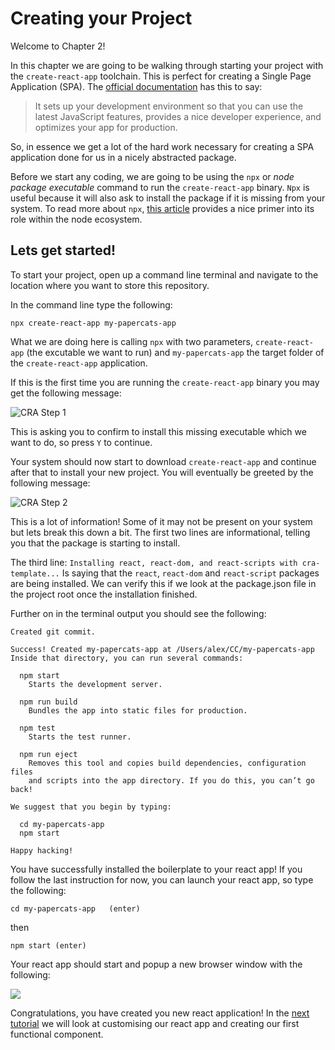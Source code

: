 # Creating your Project
Welcome to Chapter 2!

In this chapter we are going to be walking through starting your project with the `create-react-app` toolchain.  This is perfect for creating a Single Page Application (SPA).  The [official documentation](https://reactjs.org/docs/create-a-new-react-app.html) has this to say:

> It sets up your development environment so that you can use the latest JavaScript features, provides a nice developer experience, and optimizes your app for production. 

So, in essence we get a lot of the hard work necessary for creating a SPA application done for us in a nicely abstracted package.

Before we start any coding, we are going to be using the `npx` or _node package executable_ command to run the `create-react-app` binary.  `Npx` is useful because it will also ask to install the package if it is missing from your system.  To read more about `npx`, [this article](https://medium.com/@maybekatz/introducing-npx-an-npm-package-runner-55f7d4bd282b) provides a nice primer into its role within the node ecosystem.

## Lets get started!
To start your project, open up a command line terminal and navigate to the location where you want to store this repository.  

In the command line type the following:

```npx create-react-app my-papercats-app```

What we are doing here is calling `npx` with two parameters, `create-react-app` (the excutable we want to run) and `my-papercats-app` the target folder of the `create-react-app` application.

If this is the first time you are running the `create-react-app` binary you may get the following message:

<img alt="CRA Step 1" src="../assets/chapter-2-cra-step1.png">

This is asking you to confirm to install this missing executable which we want to do, so press `Y` to continue.

Your system should now start to download `create-react-app` and continue after that to install your new project.  You will eventually be greeted by the following message:

<img alt="CRA Step 2" src="../assets/chapter-2-cra-step2.png">

This is a lot of information!  Some of it may not be present on your system but lets break this down a bit.  The first two lines are informational, telling you that the package is starting to install.  

The third line:
```Installing react, react-dom, and react-scripts with cra-template...```
Is saying that the `react`, `react-dom` and `react-script` packages are being installed.  We can verify this if we look at the package.json file in the project root once the installation finished.

Further on in the terminal output you should see the following:

```
Created git commit.

Success! Created my-papercats-app at /Users/alex/CC/my-papercats-app
Inside that directory, you can run several commands:

  npm start
    Starts the development server.

  npm run build
    Bundles the app into static files for production.

  npm test
    Starts the test runner.

  npm run eject
    Removes this tool and copies build dependencies, configuration files
    and scripts into the app directory. If you do this, you can’t go back!

We suggest that you begin by typing:

  cd my-papercats-app
  npm start

Happy hacking!

```
You have successfully installed the boilerplate to your react app!  If you follow the last instruction for now, you can launch your react app, so type the following:

```
cd my-papercats-app   (enter)
```
then
```
npm start (enter)
```
Your react app should start and popup a new browser window with the following:

<img src="../assets/chapter-2-cra-step3.png" />

Congratulations, you have created you new react application!  In the [next tutorial](../chapter-3/) we will look at customising our react app and creating our first functional component.

